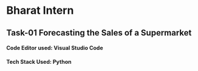 # Bharat Intern 
## Task-01 Forecasting the Sales of a Supermarket
#### Code Editor used: Visual Studio Code
#### Tech Stack Used: Python
